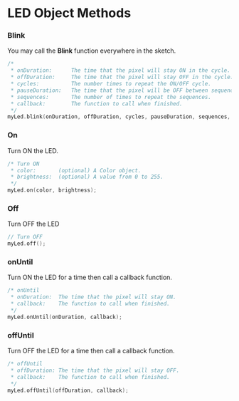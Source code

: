 # LED Object Methods



### Blink

You may call the **Blink** function everywhere in the sketch. 

```c++
/* 
 * onDuration: 		The time that the pixel will stay ON in the cycle.
 * offDuration: 	The time that the pixel will stay OFF in the cycle.
 * cycles: 			The number times to repeat the ON/OFF cycle.
 * pauseDuration: 	The time that the pixel will be OFF between sequences.
 * sequences: 		The number of times to repeat the sequences.
 * callback: 		The function to call when finished.
 */
myLed.blink(onDuration, offDuration, cycles, pauseDuration, sequences, callback);
```



### On

Turn ON the LED.

```c++
/* Turn ON
 * color: 		(optional) A Color object.
 * brightness: 	(optional) A value from 0 to 255.
 */
myLed.on(color, brightness);
```



### Off

Turn OFF  the LED

```c++
// Turn OFF
myLed.off();
```



### onUntil

Turn ON the LED for a time then call a callback function.

```c++
/* onUntil 
 * onDuration: 	The time that the pixel will stay ON.
 * callback: 	The function to call when finished.
 */
myLed.onUntil(onDuration, callback);
```



### offUntil

Turn OFF the LED for a time then call a callback function.

```c++
/* offUntil
 * offDuration: The time that the pixel will stay OFF.
 * callback: 	The function to call when finished.
 */
myLed.offUntil(offDuration, callback);
```

